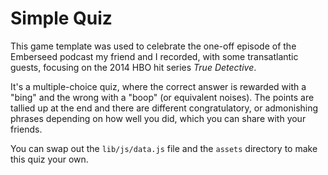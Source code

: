 # Simple Quiz

This game template was used to celebrate the one-off episode of the Emberseed
podcast my friend and I recorded, with some transatlantic guests, focusing on
the 2014 HBO hit series _True Detective_.

It's a multiple-choice quiz, where the correct answer is rewarded with a "bing"
and the wrong with a "boop" (or equivalent noises). The points are tallied up
at the end and there are different congratulatory, or admonishing phrases
depending on how well you did, which you can share with your friends.

You can swap out the `lib/js/data.js` file and the `assets` directory to make
this quiz your own.

